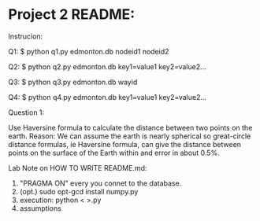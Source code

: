 # Project 2 README:

Instrucion:

Q1: $ python q1.py edmonton.db nodeid1 nodeid2

Q2: $ python q2.py edmonton.db key1=value1 key2=value2...

Q3: $ python q3.py edmonton.db wayid

Q4: $ python q4.py edmonton.db key1=value1 key2=value2...


Question 1:

Use Haversine formula to calculate the distance between two points on the earth.
Reason: We can assume the earth is nearly spherical so great-circle distance formulas, ie Haversine formula, can give the distance between points on the surface of the Earth within and error in about 0.5%.




Lab Note on HOW TO WRITE README.md:
1. "PRAGMA ON" every you connet to the database.
2. (opt.) sudo opt-gcd install numpy.py
3. execution: python < >.py 
4. assumptions
